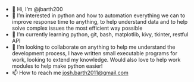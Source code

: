 - 👋 Hi, I’m @jbarth200
- 👀 I’m interested in python and how to automation everything we can to improve response time to anything, to help understand data and to help solve complex issues the most efficient way possible
- 🌱 I’m currently learning python, git, bash, matplotlib, kivy, tkinter, restful API
- 💞️ I’m looking to collaborate on anything to help me understand the development process, I have written small executable programs for work, looking to extend my knowledge. Would also love to help work modules to help make python easier!
- 📫 How to reach me josh.barth2011@gmail.com

<!---
jbarth200/jbarth200 is a ✨ special ✨ repository because its `README.md` (this file) appears on your GitHub profile.
You can click the Preview link to take a look at your changes.
--->
